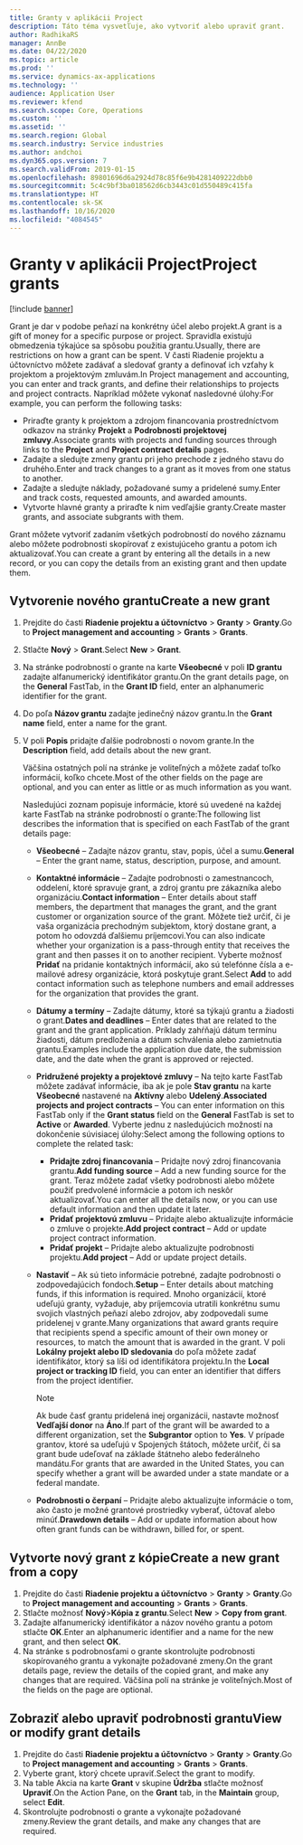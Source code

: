 ```yaml
---
title: Granty v aplikácii Project
description: Táto téma vysvetľuje, ako vytvoriť alebo upraviť grant.
author: RadhikaRS
manager: AnnBe
ms.date: 04/22/2020
ms.topic: article
ms.prod: ''
ms.service: dynamics-ax-applications
ms.technology: ''
audience: Application User
ms.reviewer: kfend
ms.search.scope: Core, Operations
ms.custom: ''
ms.assetid: ''
ms.search.region: Global
ms.search.industry: Service industries
ms.author: andchoi
ms.dyn365.ops.version: 7
ms.search.validFrom: 2019-01-15
ms.openlocfilehash: 89801696d6a2924d78c85f6e9b4281409222dbb0
ms.sourcegitcommit: 5c4c9bf3ba018562d6cb3443c01d550489c415fa
ms.translationtype: HT
ms.contentlocale: sk-SK
ms.lasthandoff: 10/16/2020
ms.locfileid: "4084545"
---
```

# <a name="project-grants"></a><span data-ttu-id="a5779-103">Granty v aplikácii Project</span><span class="sxs-lookup"><span data-stu-id="a5779-103">Project grants</span></span>

[!include [banner](../includes/banner.md)]

<span data-ttu-id="a5779-104">Grant je dar v podobe peňazí na konkrétny účel alebo projekt.</span><span class="sxs-lookup"><span data-stu-id="a5779-104">A grant is a gift of money for a specific purpose or project.</span></span> <span data-ttu-id="a5779-105">Spravidla existujú obmedzenia týkajúce sa spôsobu použitia grantu.</span><span class="sxs-lookup"><span data-stu-id="a5779-105">Usually, there are restrictions on how a grant can be spent.</span></span> <span data-ttu-id="a5779-106">V časti Riadenie projektu a účtovníctvo môžete zadávať a sledovať granty a definovať ich vzťahy k projektom a projektovým zmluvám.</span><span class="sxs-lookup"><span data-stu-id="a5779-106">In Project management and accounting, you can enter and track grants, and define their relationships to projects and project contracts.</span></span> <span data-ttu-id="a5779-107">Napríklad môžete vykonať nasledovné úlohy:</span><span class="sxs-lookup"><span data-stu-id="a5779-107">For example, you can perform the following tasks:</span></span>

- <span data-ttu-id="a5779-108">Priraďte granty k projektom a zdrojom financovania prostredníctvom odkazov na stránky **Projekt** a **Podrobnosti projektovej zmluvy**.</span><span class="sxs-lookup"><span data-stu-id="a5779-108">Associate grants with projects and funding sources through links to the **Project** and **Project contract details** pages.</span></span>
- <span data-ttu-id="a5779-109">Zadajte a sledujte zmeny grantu pri jeho prechode z jedného stavu do druhého.</span><span class="sxs-lookup"><span data-stu-id="a5779-109">Enter and track changes to a grant as it moves from one status to another.</span></span>
- <span data-ttu-id="a5779-110">Zadajte a sledujte náklady, požadované sumy a pridelené sumy.</span><span class="sxs-lookup"><span data-stu-id="a5779-110">Enter and track costs, requested amounts, and awarded amounts.</span></span>
- <span data-ttu-id="a5779-111">Vytvorte hlavné granty a priraďte k nim vedľajšie granty.</span><span class="sxs-lookup"><span data-stu-id="a5779-111">Create master grants, and associate subgrants with them.</span></span>

<span data-ttu-id="a5779-112">Grant môžete vytvoriť zadaním všetkých podrobností do nového záznamu alebo môžete podrobnosti skopírovať z existujúceho grantu a potom ich aktualizovať.</span><span class="sxs-lookup"><span data-stu-id="a5779-112">You can create a grant by entering all the details in a new record, or you can copy the details from an existing grant and then update them.</span></span>

## <a name="create-a-new-grant"></a><span data-ttu-id="a5779-113">Vytvorenie nového grantu</span><span class="sxs-lookup"><span data-stu-id="a5779-113">Create a new grant</span></span>

1. <span data-ttu-id="a5779-114">Prejdite do časti **Riadenie projektu a účtovníctvo** \> **Granty** \> **Granty**.</span><span class="sxs-lookup"><span data-stu-id="a5779-114">Go to **Project management and accounting** \> **Grants** \> **Grants**.</span></span>
2. <span data-ttu-id="a5779-115">Stlačte **Nový** \> **Grant**.</span><span class="sxs-lookup"><span data-stu-id="a5779-115">Select **New** \> **Grant**.</span></span>
3. <span data-ttu-id="a5779-116">Na stránke podrobností o grante na karte **Všeobecné** v poli **ID grantu** zadajte alfanumerický identifikátor grantu.</span><span class="sxs-lookup"><span data-stu-id="a5779-116">On the grant details page, on the **General** FastTab, in the **Grant ID** field, enter an alphanumeric identifier for the grant.</span></span>
4. <span data-ttu-id="a5779-117">Do poľa **Názov grantu** zadajte jedinečný názov grantu.</span><span class="sxs-lookup"><span data-stu-id="a5779-117">In the **Grant name** field, enter a name for the grant.</span></span>
5. <span data-ttu-id="a5779-118">V poli **Popis** pridajte ďalšie podrobnosti o novom grante.</span><span class="sxs-lookup"><span data-stu-id="a5779-118">In the **Description** field, add details about the new grant.</span></span>

    <span data-ttu-id="a5779-119">Väčšina ostatných polí na stránke je voliteľných a môžete zadať toľko informácií, koľko chcete.</span><span class="sxs-lookup"><span data-stu-id="a5779-119">Most of the other fields on the page are optional, and you can enter as little or as much information as you want.</span></span>

    <span data-ttu-id="a5779-120">Nasledujúci zoznam popisuje informácie, ktoré sú uvedené na každej karte FastTab na stránke podrobností o grante:</span><span class="sxs-lookup"><span data-stu-id="a5779-120">The following list describes the information that is specified on each FastTab of the grant details page:</span></span>

    - <span data-ttu-id="a5779-121">**Všeobecné** – Zadajte názov grantu, stav, popis, účel a sumu.</span><span class="sxs-lookup"><span data-stu-id="a5779-121">**General** – Enter the grant name, status, description, purpose, and amount.</span></span>
    - <span data-ttu-id="a5779-122">**Kontaktné informácie** – Zadajte podrobnosti o zamestnancoch, oddelení, ktoré spravuje grant, a zdroj grantu pre zákazníka alebo organizáciu.</span><span class="sxs-lookup"><span data-stu-id="a5779-122">**Contact information** – Enter details about staff members, the department that manages the grant, and the grant customer or organization source of the grant.</span></span> <span data-ttu-id="a5779-123">Môžete tiež určiť, či je vaša organizácia prechodným subjektom, ktorý dostane grant, a potom ho odovzdá ďalšiemu príjemcovi.</span><span class="sxs-lookup"><span data-stu-id="a5779-123">You can also indicate whether your organization is a pass-through entity that receives the grant and then passes it on to another recipient.</span></span> <span data-ttu-id="a5779-124">Vyberte možnosť **Pridať** na pridanie kontaktných informácií, ako sú telefónne čísla a e-mailové adresy organizácie, ktorá poskytuje grant.</span><span class="sxs-lookup"><span data-stu-id="a5779-124">Select **Add** to add contact information such as telephone numbers and email addresses for the organization that provides the grant.</span></span>
    - <span data-ttu-id="a5779-125">**Dátumy a termíny** – Zadajte dátumy, ktoré sa týkajú grantu a žiadosti o grant.</span><span class="sxs-lookup"><span data-stu-id="a5779-125">**Dates and deadlines** – Enter dates that are related to the grant and the grant application.</span></span> <span data-ttu-id="a5779-126">Príklady zahŕňajú dátum termínu žiadosti, dátum predloženia a dátum schválenia alebo zamietnutia grantu.</span><span class="sxs-lookup"><span data-stu-id="a5779-126">Examples include the application due date, the submission date, and the date when the grant is approved or rejected.</span></span>
    - <span data-ttu-id="a5779-127">**Pridružené projekty a projektové zmluvy** – Na tejto karte FastTab môžete zadávať informácie, iba ak je pole **Stav grantu** na karte **Všeobecné** nastavené na **Aktívny** alebo **Udelený**.</span><span class="sxs-lookup"><span data-stu-id="a5779-127">**Associated projects and project contracts** – You can enter information on this FastTab only if the **Grant status** field on the **General** FastTab is set to **Active** or **Awarded**.</span></span> <span data-ttu-id="a5779-128">Vyberte jednu z nasledujúcich možností na dokončenie súvisiacej úlohy:</span><span class="sxs-lookup"><span data-stu-id="a5779-128">Select among the following options to complete the related task:</span></span>

        - <span data-ttu-id="a5779-129">**Pridajte zdroj financovania** – Pridajte nový zdroj financovania grantu.</span><span class="sxs-lookup"><span data-stu-id="a5779-129">**Add funding source** – Add a new funding source for the grant.</span></span> <span data-ttu-id="a5779-130">Teraz môžete zadať všetky podrobnosti alebo môžete použiť predvolené informácie a potom ich neskôr aktualizovať.</span><span class="sxs-lookup"><span data-stu-id="a5779-130">You can enter all the details now, or you can use default information and then update it later.</span></span>
        - <span data-ttu-id="a5779-131">**Pridať projektovú zmluvu** – Pridajte alebo aktualizujte informácie o zmluve o projekte.</span><span class="sxs-lookup"><span data-stu-id="a5779-131">**Add project contract** – Add or update project contract information.</span></span>
        - <span data-ttu-id="a5779-132">**Pridať projekt** – Pridajte alebo aktualizujte podrobnosti projektu.</span><span class="sxs-lookup"><span data-stu-id="a5779-132">**Add project** – Add or update project details.</span></span>

    - <span data-ttu-id="a5779-133">**Nastaviť** – Ak sú tieto informácie potrebné, zadajte podrobnosti o zodpovedajúcich fondoch.</span><span class="sxs-lookup"><span data-stu-id="a5779-133">**Setup** – Enter details about matching funds, if this information is required.</span></span> <span data-ttu-id="a5779-134">Mnoho organizácií, ktoré udeľujú granty, vyžaduje, aby príjemcovia utratili konkrétnu sumu svojich vlastných peňazí alebo zdrojov, aby zodpovedali sume pridelenej v grante.</span><span class="sxs-lookup"><span data-stu-id="a5779-134">Many organizations that award grants require that recipients spend a specific amount of their own money or resources, to match the amount that is awarded in the grant.</span></span> <span data-ttu-id="a5779-135">V poli **Lokálny projekt alebo ID sledovania** do poľa môžete zadať identifikátor, ktorý sa líši od identifikátora projektu.</span><span class="sxs-lookup"><span data-stu-id="a5779-135">In the **Local project or tracking ID** field, you can enter an identifier that differs from the project identifier.</span></span>

        > [!NOTE]
        > <span data-ttu-id="a5779-136">Ak bude časť grantu pridelená inej organizácii, nastavte možnosť **Vedľajší donor** na **Áno**.</span><span class="sxs-lookup"><span data-stu-id="a5779-136">If part of the grant will be awarded to a different organization, set the **Subgrantor** option to **Yes**.</span></span> <span data-ttu-id="a5779-137">V prípade grantov, ktoré sa udeľujú v Spojených štátoch, môžete určiť, či sa grant bude udeľovať na základe štátneho alebo federálneho mandátu.</span><span class="sxs-lookup"><span data-stu-id="a5779-137">For grants that are awarded in the United States, you can specify whether a grant will be awarded under a state mandate or a federal mandate.</span></span>

    - <span data-ttu-id="a5779-138">**Podrobnosti o čerpaní** – Pridajte alebo aktualizujte informácie o tom, ako často je možné grantové prostriedky vyberať, účtovať alebo minúť.</span><span class="sxs-lookup"><span data-stu-id="a5779-138">**Drawdown details** – Add or update information about how often grant funds can be withdrawn, billed for, or spent.</span></span>

## <a name="create-a-new-grant-from-a-copy"></a><span data-ttu-id="a5779-139">Vytvorte nový grant z kópie</span><span class="sxs-lookup"><span data-stu-id="a5779-139">Create a new grant from a copy</span></span>

1. <span data-ttu-id="a5779-140">Prejdite do časti **Riadenie projektu a účtovníctvo** \> **Granty** \> **Granty**.</span><span class="sxs-lookup"><span data-stu-id="a5779-140">Go to **Project management and accounting** \> **Grants** \> **Grants**.</span></span>
2. <span data-ttu-id="a5779-141">Stlačte možnosť **Nový**\>**Kópia z grantu**.</span><span class="sxs-lookup"><span data-stu-id="a5779-141">Select **New** \> **Copy from grant**.</span></span>
3. <span data-ttu-id="a5779-142">Zadajte alfanumerický identifikátor a názov nového grantu a potom stlačte **OK**.</span><span class="sxs-lookup"><span data-stu-id="a5779-142">Enter an alphanumeric identifier and a name for the new grant, and then select **OK**.</span></span>
4. <span data-ttu-id="a5779-143">Na stránke s podrobnosťami o grante skontrolujte podrobnosti skopírovaného grantu a vykonajte požadované zmeny.</span><span class="sxs-lookup"><span data-stu-id="a5779-143">On the grant details page, review the details of the copied grant, and make any changes that are required.</span></span> <span data-ttu-id="a5779-144">Väčšina polí na stránke je voliteľných.</span><span class="sxs-lookup"><span data-stu-id="a5779-144">Most of the fields on the page are optional.</span></span>

## <a name="view-or-modify-grant-details"></a><span data-ttu-id="a5779-145">Zobraziť alebo upraviť podrobnosti grantu</span><span class="sxs-lookup"><span data-stu-id="a5779-145">View or modify grant details</span></span>

1. <span data-ttu-id="a5779-146">Prejdite do časti **Riadenie projektu a účtovníctvo** \> **Granty** \> **Granty**.</span><span class="sxs-lookup"><span data-stu-id="a5779-146">Go to **Project management and accounting** \> **Grants** \> **Grants**.</span></span>
2. <span data-ttu-id="a5779-147">Vyberte grant, ktorý chcete upraviť.</span><span class="sxs-lookup"><span data-stu-id="a5779-147">Select the grant to modify.</span></span>
3. <span data-ttu-id="a5779-148">Na table Akcia na karte **Grant** v skupine **Údržba** stlačte možnosť **Upraviť**.</span><span class="sxs-lookup"><span data-stu-id="a5779-148">On the Action Pane, on the **Grant** tab, in the **Maintain** group, select **Edit**.</span></span>
4. <span data-ttu-id="a5779-149">Skontrolujte podrobnosti o grante a vykonajte požadované zmeny.</span><span class="sxs-lookup"><span data-stu-id="a5779-149">Review the grant details, and make any changes that are required.</span></span>
